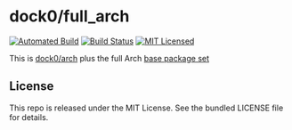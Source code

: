 dock0/full_arch
=======

[![Automated Build](https://img.shields.io/docker/build/dock0/full_arch.svg)](https://hub.docker.com/r/dock0/full_arch/)
[![Build Status](https://img.shields.io/circleci/project/dock0/full_arch/master.svg)](https://circleci.com/gh/dock0/full_arch)
[![MIT Licensed](http://img.shields.io/badge/license-MIT-green.svg)](https://tldrlegal.com/license/mit-license)

This is [dock0/arch](https://github.com/dock0/arch) plus the full Arch [base package set](https://www.archlinux.org/groups/x86_64/base/)

## License

This repo is released under the MIT License. See the bundled LICENSE file for details.

